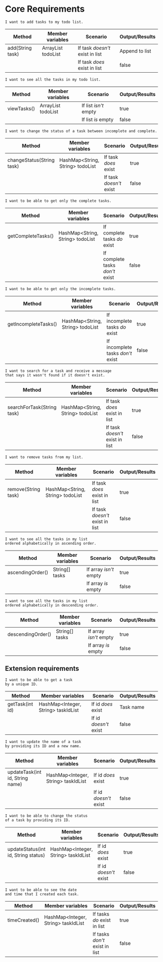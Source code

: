 # Core Requirements

```
I want to add tasks to my todo list.
```

| Method           | Member variables           | Scenario                        | Output/Results |
|------------------|----------------------------|---------------------------------|----------------|
| add(String task) | ArrayList<String> todoList | If task *doesn't* exist in list | Append to list |
|                  |                            | If task *does* exist in list    | false          |


```
I want to see all the tasks in my todo list.
```

| Method      | Member variables           | Scenario              | Output/Results |
|-------------|----------------------------|-----------------------|----------------|
| viewTasks() | ArrayList<String> todoList | If list *isn't* empty | true           |
|             |                            | If list *is* empty    | false          |


```
I want to change the status of a task between incomplete and complete.
```

| Method                    | Member variables                 | Scenario                | Output/Results |
|---------------------------|----------------------------------|-------------------------|----------------|
| changeStatus(String task) | HashMap<String, String> todoList | If task *does* exist    | true           |
|                           |                                  | If task *doesn't* exist | false          |


```
I want to be able to get only the complete tasks.
```

| Method             | Member variables                 | Scenario                        | Output/Results |
|--------------------|----------------------------------|---------------------------------|----------------|
| getCompleteTasks() | HashMap<String, String> todoList | If complete tasks *do* exist    | true           |
|                    |                                  | If complete tasks *don't* exist | false          |


```
I want to be able to get only the incomplete tasks.
```

| Method               | Member variables                 | Scenario                          | Output/Results |
|----------------------|----------------------------------|-----------------------------------|----------------|
| getIncompleteTasks() | HashMap<String, String> todoList | If incomplete tasks *do* exist    | true           |
|                      |                                  | If incomplete tasks *don't* exist | false          |


```
I want to search for a task and receive a message
that says it wasn't found if it doesn't exist.
```

| Method                     | Member variables                 | Scenario                        | Output/Results |
|----------------------------|----------------------------------|---------------------------------|----------------|
| searchForTask(String task) | HashMap<String, String> todoList | If task *does* exist in list    | true           |
|                            |                                  | If task *doesn't* exist in list | false          |


```
I want to remove tasks from my list.
```

| Method              | Member variables                 | Scenario                        | Output/Results |
|---------------------|----------------------------------|---------------------------------|----------------|
| remove(String task) | HashMap<String, String> todoList | If task *does* exist in list    | true           |
|                     |                                  | If task *doesn't* exist in list | false          |


```
I want to see all the tasks in my list
ordered alphabetically in ascending order.
```

| Method           | Member variables | Scenario               | Output/Results |
|------------------|------------------|------------------------|----------------|
| ascendingOrder() | String[] tasks   | If array *isn't* empty | true           |
|                  |                  | If array *is* empty    | false          |


```
I want to see all the tasks in my list
ordered alphabetically in descending order.
```

| Method            | Member variables | Scenario               | Output/Results |
|-------------------|------------------|------------------------|----------------|
| descendingOrder() | String[] tasks   | If array *isn't* empty | true           |
|                   |                  | If array *is* empty    | false          |

## Extension requirements

```
I want to be able to get a task 
by a unique ID.
```

| Method          | Member variables                    | Scenario              | Output/Results |
|-----------------|-------------------------------------|-----------------------|----------------|
| getTask(int id) | HashMap<Integer, String> taskIdList | If id *does* exist    | Task name      |
|                 |                                     | If id *doesn't* exist | false          |


```
I want to update the name of a task
by providing its ID and a new name.
```

| Method                          | Member variables                    | Scenario              | Output/Results |
|---------------------------------|-------------------------------------|-----------------------|----------------|
| updateTask(int id, String name) | HashMap<Integer, String> taskIdList | If id *does* exist    | true           |
|                                 |                                     | If id *doesn't* exist | false          |


```
I want to be able to change the status
of a task by providing its ID.
```

| Method                              | Member variables                    | Scenario              | Output/Results |
|-------------------------------------|-------------------------------------|-----------------------|----------------|
| updateStatus(int id, String status) | HashMap<Integer, String> taskIdList | If id *does* exist    | true           |
|                                     |                                     | If id *doesn't* exist | false          |


```
I want to be able to see the date
and time that I created each task.
```

| Method        | Member variables                    | Scenario                       | Output/Results |
|---------------|-------------------------------------|--------------------------------|----------------|
| timeCreated() | HashMap<Integer, String> taskIdList | If tasks *do* exist in list    | true           |
|               |                                     | If tasks *don't* exist in list | false          |            